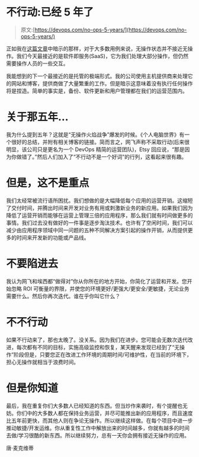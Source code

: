 # 不行动:已经 5 年了

> 原文:[https://devops.com/no-ops-5-years/](https://devops.com/no-ops-5-years/)

正如我在[这篇文章](https://devops.com/role-operations-no-ops-world/)中暗示的那样，对于大多数用例来说，无操作状态并不接近无操作。我们今天最接近的是软件即服务(SaaS)，它为我们处理大部分操作，但仍然需要操作人员的一些交互。

我能想到的下一个最接近的是托管的极端形式。我的公司使用主机提供商来处理它的网站和博客，提供商做了大量繁重的工作。但是暗示这意味着没有执行任何操作将是捏造。简单的事实是，备份、软件更新和用户管理都在我们的运营范围内。

# 关于那五年…

我为什么提到五年？这就是“无操作火焰战争”爆发的时候。《个人电脑世界》有一个很好的总结，并附有相关博客的链接。简而言之，网飞声称不采取行动(后来很明显，该公司只是更名为一个 DevOps 精简的运营团队)，Etsy 回应说，“那是因为你做错了。”然后人们加入了“不行动不是一个好词”的行列，这看起来很有趣。

# 但是，这不是重点

我们太经常被流行语所困扰。我们想做的是大幅降低每个应用的运营开销。这缩短了交付时间，并腾出时间来开发对业务有用或刺激新业务的新应用。如果我们因为降低了运营开销而能够在运营上管理三倍的应用程序，那么我们就有时间做更多的事情。我们过去没有做好的一件事是逐步淘汰技术。也许有了空闲时间，我们可以减少由应用程序领域中同一问题的五种不同解决方案引起的操作开销，从而提供更多的时间来开发新的功能或产品线。

# 不要陷进去

我认为网飞和埃西都“做得对”你从你所在的地方开始，你简化了运营和开发。您开始忽略 ROI 可衡量的界限，并使您的环境更好/更强大/更安全/更敏捷，无论业务需要什么。然后你再次迭代。谁在乎你叫它什么？

# 不不行动

如果不行动来了，那也太晚了。没关系。因为我们在进步。您可能会无数次迭代改进，每次都有不同的目标，实施高级监控和恢复，某天醒来发现已经到了“无操作”阶段但是，只要您正在改进工作环境的周期时间/可维护性，在当前的环境下，担心无操作就相当于浪费时间。

# 但是你知道

最后，我在重复你们大多数人已经知道的东西。但当炒作来袭时，有个提醒也无妨。你们中的大多数人都在保持业务运营，并尽可能推出新的应用程序，而且速度比五年前更快，而其他人则在争论无操作。所以继续这样做。在每个项目中进一步推动敏捷/开发运维。你从重复性工作中解放出来的时间越多，你就有越多的时间去做/学习很酷的新东西。所以继续努力，总有一天你会拥有接近无操作的应用。

唐·麦克维蒂